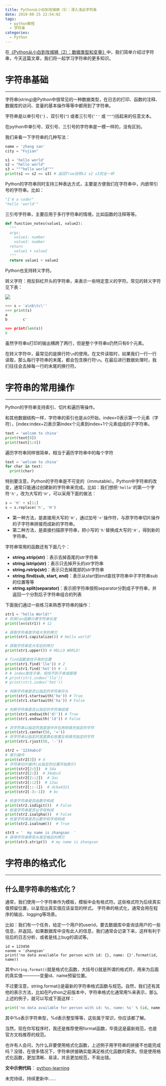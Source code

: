 ```yaml
---
title: Python从小白到攻城狮（5）：深入浅出字符串
date: 2019-08-25 22:54:02
tags:
  - python教程
  - 字符串
categories:
  - Python
---
```


在[《Python从小白到攻城狮（2）：数据类型和变量》](http://www.chenhanpeng.com/2019/08/06/python_series/Python从小白到攻城狮（2）：数据类型和变量/)中，我们简单介绍过字符串，今天这篇文章，我们将一起学习字符串的更多知识。

# 字符串基础
---
字符串(string)是Python中很常见的一种数据类型，在日志的打印、函数的注释、数据库的访问、变量的基本操作等等中都用到了字符串。

字符串是以单引号(`'`) 、双引号(`"`) 或者三引号(`'''` 或 `"""`)括起来的任意文本。

在python中单引号、双引号、三引号的字符串是一模一样的，没有区别。

我们来看一下字符串的几种写法：
```python
name = 'zhang san'
city = "Fujian"

s1 = 'hello world'
s2 = "hello world"
s3 = """hello world"""
print(s1 == s2 == s3) # 返回True说明s1 s2 s3完全一样
```

Python的字符串同时支持三种表达方式，主要是方便我们在字符串中，内嵌带引号的字符串。比如：
```python
"I'm a coder"
"hello 'world'"
```

三引号字符串，主要应用于多行字符串的情境，比如函数的注释等等。
```python
def function_notes(value1, value2):
  """
  args:
    value1: number
    value2: number
  return
    value1 + value2
  """
  return value1 + value2
```

Python也支持转义字符。

转义字符：用反斜杠开头的字符串，来表示一些特定意义的字符。常见的转义字符见下表：

![](/images/articles/2019/python_series/5-1.png)

```python
>>> s = 'a\nb\tc\''
>>> print(s)
a
b       c'

>>> print(len(s))
6
```

虽然字符串s打印的输出横跨了两行，但是整个字符串s仍然只有6个元素。

在转义字符中，最常见的是换行符`\n`的使用。在文件读取时，如果我们一行一行读取，那么每行字符串的末尾，都会包含换行符`\n`。在最后进行数据处理时，我们往往会去掉每一行的末尾的换行符。


# 字符串的常用操作
---
Python的字符串支持索引、切片和遍历等操作。

和其他数据结构一样，字符串的索引也是从0开始，index=0表示第一个元素（字符），[index:index+2]表示第index个元素到index+1个元素组成的子字符串。
```python
text = 'welcom to china'
print(text[0])
print(text[1:4])
```

遍历字符串同样很简单，相当于遍历字符串中的每个字符
```python
text = 'welcom to china'
for char in text:
  print(char)
```

特别要注意，Python的字符串是不可变的（immutable）。Python中字符串的改变，通常只能通过创建新的字符串来完成。比如：我们想把`'hello'`的第一个字符`'h'`，改为大写的`'H'`，可以采用下面的做法：
```python
s = 'H' + s[1:]
s = s.replace('h', 'H')
```
- 第一种方法，是直接用大写的`'H'`，通过加号`'+'`操作符，与原字符串切片操作的子字符串拼接而成新的字符串。
- 第二种方法，是直接扫描原字符串，把小写的`'h'`替换成大写的`'H'`，得到新的字符串。

字符串常用的函数还有下面几个：

- **string.strip(str)**：表示去掉首尾的str字符串
- **string.lstrip(str)**：表示只去掉开头的str字符串
- **string.rstrip(str)**：表示只去掉尾部的str字符串
- **string.find(sub, start, end)**：表示从start到end查找字符串中子字符串sub的位置等等
- **string.split(separator)**：表示把字符串按照separator分割成子字符串，并返回一个分割后子字符串组合的列表


下面我们通过一些练习来熟悉字符串的操作：
```python
str1 = "hello World!"
# 利用len函数计算字符串长度
print(len(str1)) # 12

# 获取字符串首字母大写的拷贝
print(str1.capitalize()) # Hello world!

# 获取字符串变大写后的拷贝
print(str1.upper()) # HELLO WORLD!

# find函数查找子串的位置
print(str1.find('llo')) # 2
print(str1.find('hot')) # -1
# # index查找子串，但找不到子串或报错
# print(str1.index('llo'))
# print(str1.index('hot'))

# 判断字符串是否以指定的字符串开头
print(str1.startswith('he')) # True
print(str1.startswith('ha')) # False

# 判断字符串是否以指定的字符串结尾
print(str1.endswith('d!')) # True
print(str1.endswith('ld')) # False

# 将字符串以指定的宽度居中并在两侧填充指定的字符
print(str1.center(50, '='))
# 将字符串以指定的宽度靠右放置左侧填充指定的字符
print(str1.rjust(50, '-'))

str2 = '1234abcd'
# 索引操作
print(str2[3]) # 4
# 字符串切片操作(从指定的位置开始索引)
print(str2[2:5])  # 34a
print(str2[2:])  # 34abcd
print(str2[2::2])  # 3ac
print(str2[::2])  # 13ac
print(str2[::-1])  # dcba4321
print(str2[-3:-1])  # bc

# 检查字符串是否由数字构成
print(str2.isdigit())  # False
# 检查字符串是否以字母构成
print(str2.isalpha())  # False
# 检查字符串是否以数字和字母构成
print(str2.isalnum())  # True

str3 = '  my name is zhangsan  '
# 获得字符串修剪头尾空格后的拷贝
print(str3.strip())  # my name is zhangsan
```


# 字符串的格式化
---
## 什么是字符串的格式化？
通常，我们使用一个字符串作为模板，模板中会有格式符。这些格式符为后续真实值预留位置，以呈现出真实值应该呈现的样式。
字符串的格式化，通常会用在程序的输出、logging等场景。

比如：我们有一个任务，给定一个用户的userid，要去数据库中查询该用户的一些信息，并返回。如果数据库中没有此人的信息，我们通常会记录下来，这样有利于往后的日志分析，或者是线上bug的调试等。
```
id = 123456
nanme = 'zhangsan'
print('no data available for person with id: {}, name: {}'.format(id, name))
```

其中`string.format()`就是格式化函数，大括号{}就是所谓的格式符，用来为后面的真实值————变量id、name预留位置。


不过要注意，string.format()是最新的字符串格式函数与规范。自然，我们还有其他的表示方法，比如在Python之前版本中，字符串格式化通常用%来表示，那么上述的例子，就可以写成下面这样：
```python
print('no data available for person with id: %s, name: %s' % (id, name))
```

其中%s表示字符串型，%d表示整型等等，这些属于常识，你应该都了解。

当然，现在你写程序时，我还是推荐使用format函数，毕竟这是最新规范，也是官方文档推荐的规范。

也许有人会问，为什么非要使用格式化函数，上述例子用字符串的拼接不也能完成吗？没错，在很多情况下，字符串拼接确实能满足格式化函数的需求。但是使用格式化函数，更加清晰、易读，并且更加规范，不易出错。


**文中示例代码**： [python-learning](https://github.com/HamptonChen/python-learning)

未完待续，持续更新中......